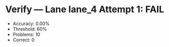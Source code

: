 # Verify — Lane lane_4 Attempt 1: FAIL

- Accuracy: 0.00%
- Threshold: 60%
- Problems: 10
- Correct: 0